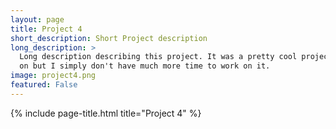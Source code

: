 ```yaml
---
layout: page
title: Project 4
short_description: Short Project description
long_description: >
  Long description describing this project. It was a pretty cool project to work
  on but I simply don't have much more time to work on it.
image: project4.png
featured: False
---
```


{% include page-title.html title="Project 4" %}
